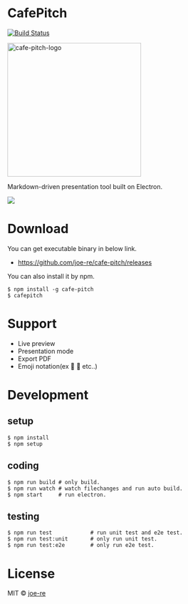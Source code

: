 # CafePitch
[![Build Status](https://travis-ci.org/joe-re/cafe-pitch.svg?branch=master)](https://travis-ci.org/joe-re/cafe-pitch)

<img height="300" alt="cafe-pitch-logo" src="https://cloud.githubusercontent.com/assets/4954534/15095077/8e43e32e-14f2-11e6-98b4-6124b0e4561d.png"/>

Markdown-driven presentation tool built on Electron.

![](https://cloud.githubusercontent.com/assets/4954534/24092260/87112200-0d90-11e7-8642-e133d5dcffd6.gif)

# Download
You can get executable binary in below link.
- https://github.com/joe-re/cafe-pitch/releases

You can also install it by npm.

```
$ npm install -g cafe-pitch
$ cafepitch
```

# Support
- Live preview
- Presentation mode
- Export PDF
- Emoji notation(ex :tada: :bow: etc..)

# Development

## setup
```
$ npm install
$ npm setup
```

## coding
```
$ npm run build # only build.
$ npm run watch # watch filechanges and run auto build.
$ npm start     # run electron.
```

## testing
```
$ npm run test            # run unit test and e2e test.
$ npm run test:unit       # only run unit test.
$ npm run test:e2e        # only run e2e test.

```

# License

MIT © [joe-re](https://github.com/joe-re)
